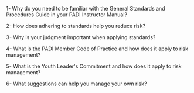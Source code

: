 1- Why do you need to be familiar with the General Standards and Procedures Guide in your PADI Instructor Manual?


2- How does adhering to standards help you reduce risk?



3- Why is your judgment important when applying standards?



4- What is the PADI Member Code of Practice and how does it apply to risk management?



5- What is the Youth Leader's Commitment and how does it apply to risk management?


6- What suggestions can help you manage your own risk?

